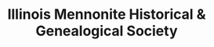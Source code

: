 ---
layout: repo
title: "Illinois Mennonite Historical & Genealogical Society"
id: 15958
permalink: repos/15958/
---